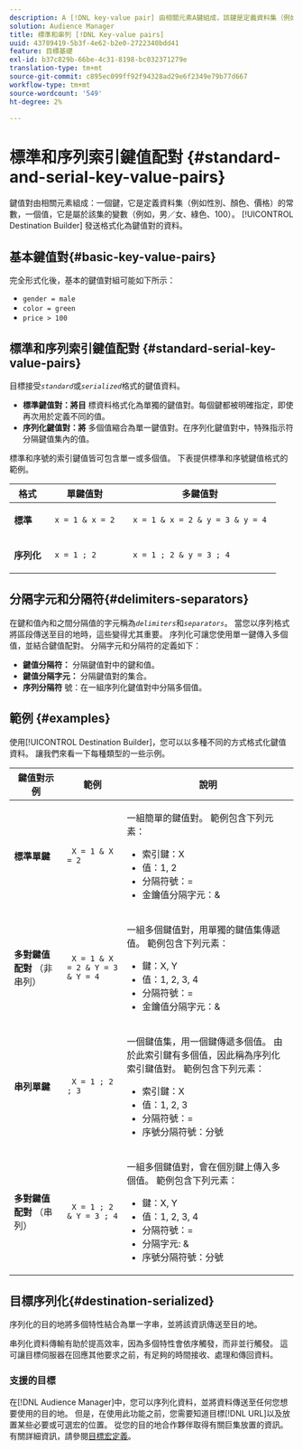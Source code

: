 ```yaml
---
description: A [!DNL key-value pair] 由相關元素A鍵組成，該鍵是定義資料集（例如性別、顏色、價格）的常數和值，該值是屬於該集的變數（例如男性／女性、綠色、100）。 目標產生器會傳送格式化為金鑰值配對的資料。
solution: Audience Manager
title: 標準和串列 [!DNL Key-value pairs]
uuid: 43789419-5b3f-4e62-b2e0-2722340bdd41
feature: 目標基礎
exl-id: b37c829b-66be-4c31-8198-bc032371279e
translation-type: tm+mt
source-git-commit: c895ec099ff92f94328ad29e6f2349e79b77d667
workflow-type: tm+mt
source-wordcount: '549'
ht-degree: 2%

---
```


# 標準和序列索引鍵值配對 {#standard-and-serial-key-value-pairs}

鍵值對由相關元素組成：一個鍵，它是定義資料集（例如性別、顏色、價格）的常數，一個值，它是屬於該集的變數（例如，男／女、綠色、100）。 [!UICONTROL Destination Builder] 發送格式化為鍵值對的資料。

## 基本鍵值對{#basic-key-value-pairs}

完全形式化後，基本的鍵值對組可能如下所示：

* `gender = male`
* `color = green`
* `price > 100`

## 標準和序列索引鍵值配對 {#standard-serial-key-value-pairs}

目標接受&#x200B;*`standard`*&#x200B;或&#x200B;*`serialized`*&#x200B;格式的鍵值資料。

* **標準鍵值對：將目** 標資料格式化為單獨的鍵值對。每個鍵都被明確指定，即使再次用於定義不同的值。
* **序列化鍵值對：將** 多個值縮合為單一鍵值對。在序列化鍵值對中，特殊指示符分隔鍵值集內的值。

標準和序號的索引鍵值皆可包含單一或多個值。 下表提供標準和序號鍵值格式的範例。

<table id="table_7895B1E800934117A19A96380F0CF91B"> 
 <thead> 
  <tr> 
   <th colname="col1" class="entry"> 格式 </th>
   <th colname="col2" class="entry"> 單鍵值對 </th>
   <th colname="col3" class="entry"> 多鍵值對 </th>
  </tr>
 </thead>
 <tbody> 
  <tr> 
   <td colname="col1"> <p> <b>標準</b> </p> </td>
   <td colname="col2"> <p> <code> x = 1 &amp; x = 2 </code> </p> </td>
   <td colname="col3"> <p> <code> x = 1 &amp; x = 2 &amp; y = 3 &amp; y = 4 </code> </p> </td>
  </tr>
  <tr> 
   <td colname="col1"> <p> <b>序列化</b> </p> </td> 
   <td colname="col2"> <p> <code> x = 1 ; 2 </code> </p> </td> 
   <td colname="col3"> <p> <code> x = 1 ; 2 &amp; y = 3 ; 4 </code> </p> </td>
  </tr>
 </tbody>
</table>

## 分隔字元和分隔符{#delimiters-separators}

在鍵和值內和之間分隔值的字元稱為&#x200B;*`delimiters`*&#x200B;和&#x200B;*`separators`*。 當您以序列格式將區段傳送至目的地時，這些變得尤其重要。 序列化可讓您使用單一鍵傳入多個值，並結合鍵值配對。 分隔字元和分隔符的定義如下：

* **鍵值分隔符：** 分隔鍵值對中的鍵和值。
* **鍵值分隔字元：** 分隔鍵值對的集合。
* **序列分隔符** 號：在一組序列化鍵值對中分隔多個值。

## 範例 {#examples}

使用[!UICONTROL Destination Builder]，您可以以多種不同的方式格式化鍵值資料。 讓我們來看一下每種類型的一些示例。

<table id="table_C2FBDC887C8C4CC88B1B2A7CF8E2795F"> 
 <thead> 
  <tr> 
   <th colname="col1" class="entry"> 鍵值對示例 </th> 
   <th colname="col2" class="entry"> 範例 </th> 
   <th colname="col3" class="entry"> 說明 </th> 
  </tr> 
 </thead>
 <tbody> 
  <tr> 
   <td colname="col1"> <p> <b>標準單鍵</b> </p> </td> 
   <td colname="col2"> <p> <code> X = 1 &amp; X = 2 </code> </p> </td> 
   <td colname="col3"> <p>一組簡單的鍵值對。 範例包含下列元素： </p> 
    <ul id="ul_28C0CB005B264373926CA5D7418EE845"> 
     <li id="li_B6D300DBA9064F0BA743BA9B04339511">索引鍵：X </li> 
     <li id="li_9A1C98D5C9124FF1B4F032668576C03A">值：1, 2 </li> 
     <li id="li_1D2828328E554176846C94F6140C0CBF">分隔符號：= </li> 
     <li id="li_0C6A70A0D9534611ACC98A0FD3693587">金鑰值分隔字元：&amp; </li> 
    </ul> </td> 
  </tr> 
  <tr> 
   <td colname="col1"> <p> <b>多對鍵值配對</b> （非串列） </p> </td> 
   <td colname="col2"> <p> <code> X = 1 &amp; X = 2 &amp; Y = 3 &amp; Y = 4 </code> </p> </td> 
   <td colname="col3"> <p>一組多個鍵值對，用單獨的鍵值集傳遞值。 範例包含下列元素： </p> 
    <ul id="ul_7FB22A43B435463D9F209067FF2C3619"> 
     <li id="li_7487657F6C2F48F5A4C4C9F9E8FB3B4B">鍵：X, Y </li> 
     <li id="li_B828CF81DAB8443FBB2EDF6538A63B3C">值：1, 2, 3, 4 </li> 
     <li id="li_EA4C95F6C93D435EB79237E38CE6F011">分隔符號：= </li> 
     <li id="li_45984AE2B581498299054BA5276D461D">金鑰值分隔字元：&amp; </li> 
    </ul> </td> 
  </tr> 
  <tr> 
   <td colname="col1"> <p> <b>串列單鍵</b> </p> </td> 
   <td colname="col2"> <p> <code> X = 1 ; 2 ; 3 </code> </p> </td> 
   <td colname="col3"> <p>一個鍵值集，用一個鍵傳遞多個值。 由於此索引鍵有多個值，因此稱為序列化索引鍵值對。 範例包含下列元素： </p> 
    <ul id="ul_69C4C662B9BD4F77BB940D921B316CCF"> 
     <li id="li_718BEC527E69417C9F88D3DBD3357A28">索引鍵：X </li> 
     <li id="li_659DCBBFB4024AC2B9C4E74D2A86648D">值：1, 2, 3 </li> 
     <li id="li_9A890233C6F84085A7BD5EA4D044E3CC">分隔符號：= </li> 
     <li id="li_AFC0426EA6044F8BAFD915FCB3808FBA">序號分隔符號：分號 </li> 
    </ul> </td> 
  </tr> 
  <tr> 
   <td colname="col1"> <p> <b>多對鍵值配對</b> （串列） </p> </td> 
   <td colname="col2"> <p> <code> X = 1 ; 2 &amp; Y = 3 ; 4 </code> </p> </td> 
   <td colname="col3"> <p>一組多個鍵值對，會在個別鍵上傳入多個值。 範例包含下列元素： </p> 
    <ul id="ul_CB50133B2E944818B9F2A0586EF69774"> 
     <li id="li_FD3D7ECC2BF046E99B1ED0B73EFE341F">鍵：X, Y </li> 
     <li id="li_2BADC98C4CE74BBBBA1DC446D24615AC">值：1, 2, 3, 4 </li> 
     <li id="li_4125435175AD4A43A44B980B28F32364">分隔符號：= </li> 
     <li id="li_48CFC279B2514F4FB2935B05FC7F287A">分隔字元: &amp; </li> 
     <li id="li_576C731F2FAF47FD92F55345CD6D36A0">序號分隔符號：分號 </li> 
    </ul> </td> 
  </tr> 
 </tbody> 
</table>

## 目標序列化{#destination-serialized}

序列化的目的地將多個特性結合為單一字串，並將該資訊傳送至目的地。

<!-- c_dest_serialized.xml -->

串列化資料傳輸有助於提高效率，因為多個特性會依序觸發，而非並行觸發。 這可讓目標伺服器在回應其他要求之前，有足夠的時間接收、處理和傳回資料。

### 支援的目標

在[!DNL Audience Manager]中，您可以序列化資料，並將資料傳送至任何您想要使用的目的地。 但是，在使用此功能之前，您需要知道目標[!DNL URL]以及放置某些必要或可選宏的位置。 從您的目的地合作夥伴取得有關巨集放置的資訊。 有關詳細資訊，請參閱[目標宏定義](../../features/destinations/destination-macros.md#destination-macros-defined)。
